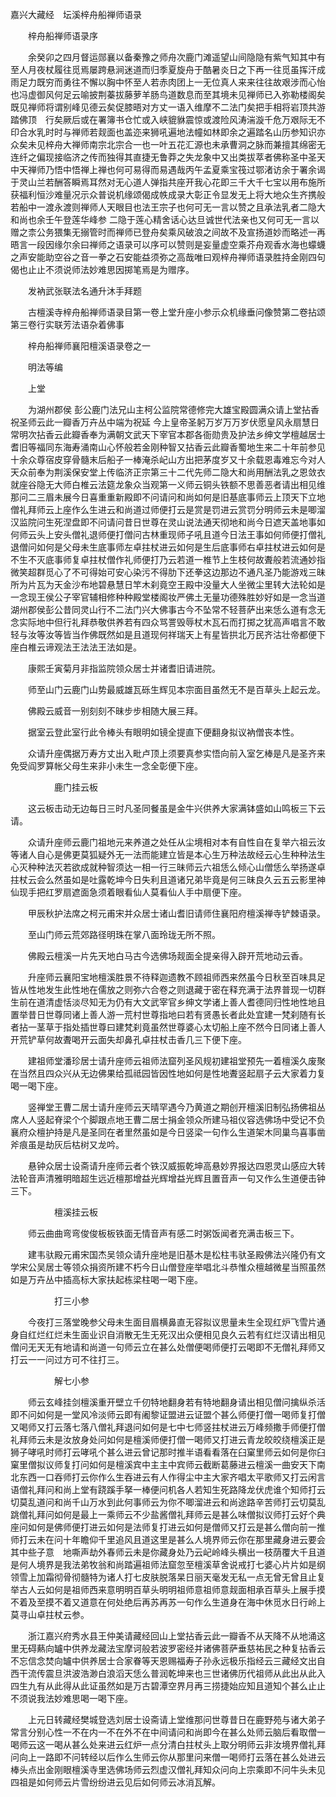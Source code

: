 <!-- { "loadSidebar": true } -->
嘉兴大藏经　坛溪梓舟船禅师语录


　　梓舟船禅师语录序

　　余癸卯之四月督运郧襄以备秦豫之师舟次鹿门滩遥望山间隐隐有紫气知其中有至人月夜杖履往觅焉屡跨悬涧迷道而归季夏旋舟于酷暑炎日之下再一往觅虽挥汗成雨足力既穷而勇往不懈以胸中怀至人若赤肉团上一无位真人来来往往故艰涉而心怡也冯虚御风何足云喻披荆蓁拔藤萝羊肠鸟道数息而至其境未见禅师已入弥勒楼阁矣既见禅师将谓别峰见德云矣促膝晤对方丈一语入维摩不二法门矣把手相将岩顶共游踏佛顶　行矣厥后或在署簿书仓忙或入峡貔貅震惊或渡险风涛湍漩千危万艰际无不印合水乳时时与禅师若觌面也盖迩来狮吼遍地法幢如林即余之遍踏名山历参知识亦众矣未见梓舟大禅师南宗北宗合一也一叶五花汇源也未承曹洞之脉而兼擅其绵密无连纤之偏现接临济之传而独得其直捷无鲁莽之失龙象中又出类拔萃者佛称圣中圣天中天禅师乃悟中悟禅上禅也何可易得而易遇哉丙午孟夏乘宝筏过鄂渚访余于署余谒于灵山兰若酬答瞬焉耳然对无心道人弹指共座开我心花即三千大千七宝以用布施所获福利恒沙难量况示众普说机缘颂偈成帙成录大彰正令显发无上将大地众生齐携般若船中一渡永渡则禅师人天眼目也法王宗子也何可无一言以赞之且承法乳者二隐大和尚也余壬午登莲华峰参
二隐于莲心精舍话心达旦诚世代法亲也又何可无一言以赠之柰公务猥集无搦管时而禅师已登舟矣乘风破浪之间故不及宣扬道妙而略述一再晤言一段因缘尔余曰禅师之语录可以序可以赞则是妄量虚空乘芥舟观香水海也蠓蠛之声安能助空谷之音一拳之石安能益须弥之高哉唯曰观梓舟禅师语录胜持金刚四句偈也止止不须说师法妙难思因掷笔焉是为赠序。

　　发衲武张联法名通升沐手拜题

　　古檀溪寺梓舟船禅师语录目第一卷上堂升座小参示众机缘垂问像赞第二卷拈颂第三卷行实联芳法语杂着佛事

　　梓舟船禅师襄阳檀溪语录卷之一

　　明法等编

　　上堂

　　为湖州郡侯
彭公鹿门法兄山主柯公监院常德修完大雄宝殿圆满众请上堂拈香祝圣师云此一瓣香万卉丛中端为祝延
今上皇帝圣躬万岁万万岁伏愿皇风永扇慧日常明次拈香云此瓣香奉为满朝文武天下宰官本郡各衙勋贵及护法乡绅文学檀越居士耆旧等福同东海寿涌南山心怀般若金刚种智又拈香云此瓣香蜀地生来二十年前参见十余众尊宿皮穿骨髓末后船子一棒淹杀屺山方出把茅度岁又十余载恩毒难忘今对人天众前奉为荆溪保安堂上传临济正宗第三十二代先师二隐大和尚用酬法乳之恩敛衣就座谷隐无大师白椎云法筵龙象众当观第一义师云铜头铁额不思善恶者请出相见维那问二三眉未展今日喜重重新殿即不问请问和尚如何是旧基底事师云上顶天下立地僧礼拜师云上座作么生进云和尚道过师便打云是赏是罚进云赏罚分明师云未是唧溜汉监院问生死涅盘即不问请问昔日世尊在灵山说法通天彻地和尚今日遮天盖地事如何师云头上安头僧礼退师便打僧问古林重现师子吼且道今日法王事如何师便打僧礼退僧问如何是父母未生底事师左卓拄杖进云如何是生后底事师右卓拄杖进云如何是不生不灭底事师复卓拄杖僧作礼师便打乃云若道一椎节上生枝何故聻般若流通妙指微笑超群觅心了不可得始可安心染污不得肋下还拳这边那边不通凡圣乃能游戏三昧所为片瓦为天金沙布地碧悬慧日竿木刹竟空王殿中没量大人坐微尘里转大法轮如是一念现王侯公子宰官辅相修种种殿堂楼阁妆严佛土无量功德殊胜妙好如是一念当道湖州郡侯彭公昔同灵山行不二法门兴大佛事古今不坠常不轻菩萨出来恁么道有念无念实际地中但行礼拜恭敬供养若有四众骂詈毁辱杖木瓦石而打掷之犹高声唱言不敢轻与汝等汝等皆当作佛既然如是且道现何祥瑞天上有星皆拱北万民齐沽壮帝都便下座白椎云谛观法王法法王法如是。

　　康熙壬寅菊月非指监院领众居士并诸耆旧请进院。

　　师至山门云鹿门山势最威雄瓦砾生辉见本宗面目虽然无不是百草头上起云龙。

　　佛殿云威音一别刻刻不昧步步相随大展三拜。

　　据室云登此室行此令棒头有眼明如镜全提直下便翻身拟议衲僧丧本性。

　　众请升座偶据万寿方丈出入毗卢顶上须要真参实悟向前入室乞棒是凡是圣齐来免受阎罗算帐父母生来非小未生一念全彰便下座。

　　　　　鹿门挂云板

　　这云板击动无边每日三时凡圣同餐虽是金牛兴供养大家满钵盛如山鸣板三下云请。

　　众请升座师云鹿门祖地元来养道之处任从尘境相对本有自性自在复举六祖云汝等诸人自心是佛更莫狐疑外无一法而能建立皆是本心生万种法故经云心生种种法生心灭种种法灭若欲成就种智须达一相一行三昧师云六祖恁么倾心山僧恁么举扬遂卓拄杖云会么然虽如是吐露乾坤今日失利且道诸兄弟毕竟是何三昧良久云五云影里神仙现手把红罗扇遮面急须着眼看仙人莫看仙人手中扇便下座。

　　甲辰秋护法席之柯元甫宋并众居士诸山耆旧请师住襄阳府檀溪禅寺铲棘语录。

　　至山门师云荒郊路径明珠在掌八面玲珑无所不照。

　　佛殿云檀溪一片先天地白马古今选佛场觌面全提亲得入辟开荒地动云香。

　　升座师云襄阳宝地檀溪胜景不待释迦遗教不顾祖师西来然虽今日秋至百味具足皆从性地发生此性地在儒放之则弥六合卷之则退藏于密在释充满于法界普现一切群生前在道清虚恬淡尽知无为仍有大文武宰官乡绅文学诸上善人耆德同归性地性地且置举昔日世尊同诸上善人游一荒村世尊指地曰若有贤愚长者此处宜建一梵刹随有长者拈一茎草于指处插世尊曰建梵刹竟虽然世尊婆心太切船上座不然今日同诸上善人开荒铲草何故聻喝开云面失却鼻孔卓拄杖击香几三下便下座。

　　建祖师堂潘珍居士请升座师云祖师法窟列圣风规初建祖堂预先一着檀溪久废聚在当然且四众兴从无边佛果给孤祗园皆因性地如何是性地聻竖起扇子云大家着力复喝一喝下座。

　　竖禅堂王曹二居士请升座师云天晴罕遇今乃黄道之期创开檀溪旧制弘扬佛祖丛席人人竖起脊梁个个脚跟点地王曹二居士捐金领众所建马祖仪容选佛场中受记不负襄府众檀护持是凡是圣同在者里然虽如是今日竖梁一句作么生道架木同巢鸟喜事凿斧痕虽是劫灰后枯树又龙吟。

　　悬钟众居士设斋请升座师云者个铁汉威振乾坤高悬妙界报达四恩灵山感应大转法轮音声清雅明暗超生远近檀那增益光辉增益光辉且置音声一句又作么生道便击钟三下。

　　　　　檀溪挂云板

　　师云曲曲弯弯俊俊板板铁面无情音声有感二时粥饭闻者充满击板三下。

　　建韦驮殿元甫宋国杰吴领众请升座地是旧基木是松柱韦驮圣殿佛法兴隆仍有文学宋公吴居士等领众捐资所建不朽今日山僧登座举唱北斗恭惟众檀越微星当照虽然如是万卉丛中插高标大家扶起栋梁柱喝一喝下座。

　　　　　打三小参

　　今夜打三落堂晚参父母未生面目眉横鼻直无容拟议思量未生全现红炉飞雪片通身自红烂红烂未生面业识自消散无生无死汉出众便相见良久云若有红烂汉请出相见僧问无天无有地请和尚道一句师云立在甚么处僧便喝师便打云喝即不无僧礼拜师又打云一一问过方可不往打三。

　　　　　解七小参

　　师云玄峰挂剑檀溪重开壁立千仞特地翻身若有特地翻身请出相见僧问擒纵杀活即不问如何是一堂风冷淡师云即有阇黎证盟进云证盟个甚么师便打僧一喝师复打僧又喝师又打云落七落八僧礼拜退问如何是七中七师竖拄杖进云万峰频撒手师便打僧礼拜师云未是汝放身处问如何是檀溪师便打僧一喝师又打进云青龙皎皎绕檀溪正是狮子哮吼时师打云哮吼个甚么进云曾记那时推半语看看落在臼窠里师云如何是你臼窠里僧拟议师复打问如何是檀溪宾中主主中宾师云截断葛藤进云檀溪一曲安天下南北东西一口吞师打云你作么生吞进云有人作得尘中主大家齐唱太平歌师又打云闲言语僧礼拜问和尚上堂有跷蹊手拏一棒便问机各人若知生死路降龙伏虎谁个知师打云切莫乱道问和尚千山万水到此何事师云为你不唧溜进云和尚途路辛苦师打云切莫乱跳僧礼拜问如何是最上一乘师云不少盐酱僧礼拜师云是甚么味僧拟议师打云好个典座问如何是佛师便打进云如何是法师复打进云如何是僧师又打云是甚么僧向前一推师打云未在问十年瞻仰千里追风且道这里是甚么人境界师云你在那里藏身进云要会其中些子意　地嘶声劫外春师云未是你藏身处乃云屺岭峰头横出一枝荫覆大千且道是何人境界是我法弟牧翁和尚踏遍祖师法窟忽至檀溪草舍说戒打七婆心片片如是纲领雪上加霜彻骨彻髓特为诸人打七皮肤脱落杲日丽天毫发无私一点无曾无曾且止复举古人云如何是祖师西来意明明百草头明明祖师意祖师意觌面相承百草头上展手摸不着及至摸不着又道意在何处绝后再苏再苏一句作么生道身在海中休觅水日行岭上莫寻山卓拄杖云参。

　　浙江嘉兴府秀水县王仲美请藏经回山上堂拈香云此一瓣香不从天降不从地涌这里无碍爇向罏中供养龙藏法宝摩诃般若波罗密经并诸佛菩萨垂慈祐民之种复拈香云不忘信念焚向罏中供养居士合家眷等天恩赐福寿子孙永远极乐指经云三藏经文出自西干流传震旦洪波浩渺白浪滔天恁么普润乾坤来也三世诸佛历代祖师从此出从此入四生九有从此得从此证虽然如是万古碧潭空界月再三捞捷始应知且道知个甚么止止不须说我法妙难思喝一喝下座。

　　上元日转藏经樊城登选刘居士设斋请上堂维那问世尊昔日在鹿野苑与诸大弟子常言分别心性一不在内一不在外不在中间请问和尚即今在甚么处师云脑后看取僧一喝师云这一喝从甚么处来进云红炉一点分清白拄杖头上取分明师云非汝境界僧礼拜问向上一路即不问转经以后作么生师云你从那里问来僧一喝师打云落在甚么处进云棒头点出金刚眼檀溪寺里选佛场师云烈虚汉僧礼拜知众问向上宗乘即不问牛头未见四祖是如何师云片雪纷纷进云见后如何师云冰消瓦解。

